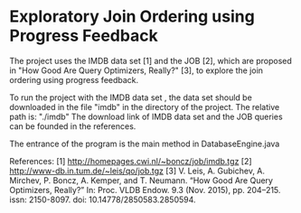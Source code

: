 # Exploratory Join Ordering using Progress Feedback

The project uses the IMDB data set [1] and the JOB [2], which are proposed in "How Good Are Query Optimizers, Really?" [3],  to explore the join ordering using progress feedback. 

To run the project with the IMDB data set , the data set should be downloaded in the file "imdb" in the directory of the project. The relative path is: "./imdb" 
The download link of IMDB data set and the JOB queries can be founded in the references. 

The entrance of the program is the main method in DatabaseEngine.java

References: 
[1] http://homepages.cwi.nl/~boncz/job/imdb.tgz
[2] http://www-db.in.tum.de/~leis/qo/job.tgz
[3] V. Leis, A. Gubichev, A. Mirchev, P. Boncz, A. Kemper, and T. Neumann. “How Good Are Query Optimizers, Really?” In: Proc. VLDB Endow. 9.3 (Nov.
2015), pp. 204–215. issn: 2150-8097. doi: 10.14778/2850583.2850594.